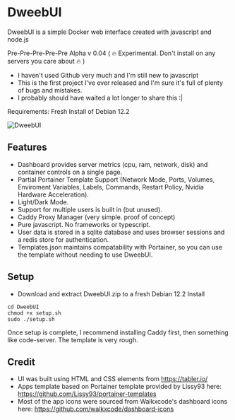 # DweebUI


DweebUI is a simple Docker web interface created with javascript and node.js

Pre-Pre-Pre-Pre-Pre Alpha v 0.04 ( :fire: Experimental. Don't install on any servers you care about :fire: )

* I haven't used Github very much and I'm still new to javascript
* This is the first project I've ever released and I'm sure it's full of plenty of bugs and mistakes.
* I probably should have waited a lot longer to share this :|

Requirements: Fresh Install of Debian 12.2

![DweebUI](https://raw.githubusercontent.com/lllllllillllllillll/DweebUI/main/DweebUI.png)

## Features

* Dashboard provides server metrics (cpu, ram, network, disk) and container controls on a single page.
* Partial Portainer Template Support (Network Mode, Ports, Volumes, Enviroment Variables, Labels, Commands, Restart Policy, Nvidia Hardware Acceleration).
* Light/Dark Mode.
* Support for multiple users is built in (but unused).
* Caddy Proxy Manager (very simple. proof of concept)
* Pure javascript. No frameworks or typescript.
* User data is stored in a sqlite database and uses browser sessions and a redis store for authentication.
* Templates.json maintains compatability with Portainer, so you can use the template without needing to use DweebUI.

## Setup

* Download and extract DweebUI.zip to a fresh Debian 12.2 Install
```
cd DweebUI
chmod +x setup.sh
sudo ./setup.sh
```
Once setup is complete, I recommend installing Caddy first, then something like code-server. 
The template is very rough. 

## Credit

* UI was built using HTML and CSS elements from https://tabler.io/
* Apps template based on Portainer template provided by Lissy93 here: https://github.com/Lissy93/portainer-templates
* Most of the app icons were sourced from Walkxcode's dashboard icons here: https://github.com/walkxcode/dashboard-icons
